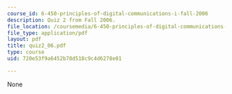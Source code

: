```yaml
---
course_id: 6-450-principles-of-digital-communications-i-fall-2006
description: Quiz 2 from Fall 2006.
file_location: /coursemedia/6-450-principles-of-digital-communications-i-fall-2006/720e53f9a6452b78d518c9c4d6278e01_quiz2_06.pdf
file_type: application/pdf
layout: pdf
title: quiz2_06.pdf
type: course
uid: 720e53f9a6452b78d518c9c4d6278e01

---
```

None